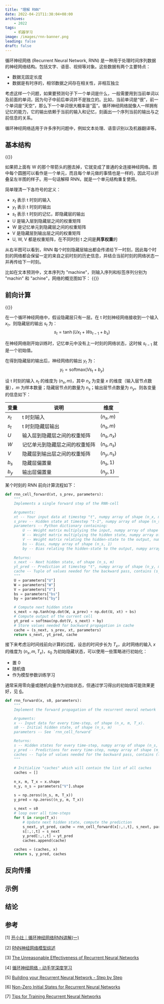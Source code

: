 ```yaml
---
title: "理解 RNN"
date: 2022-04-21T11:38:04+08:00
archives: 
    - 2022
tags:
    - 机器学习
image: /images/rnn-banner.png
leading: false
draft: false
---
```


循环神经网络 (Recurrent Neural Network, RNN) 是一种用于处理时间序列数据的神经网络结构。包括文字、语音、视频等对象。这些数据有两个主要特点：

- 数据无固定长度
- 数据是有时序的，相邻数据之间存在相关性，非相互独立

考虑这样一个问题，如果要预测句子下一个单词是什么，一般需要用到当前单词以及前面的单词，因为句子中前后单词并不是独立的。比如，当前单词是“很”，前一个单词是“天空”，那么下一个单词很大概率是“蓝”。循环神经网络就像人一样拥有记忆的能力，它的输出依赖于当前的输入和记忆，刻画出一个序列当前的输出与之前信息的关系。

循环神经网络适用于许多序列问题中，例如文本处理、语音识别以及机器翻译等。

## 基本结构
{{<cimg src="/images/rnn_scratch.jpg" >}}

如果把上面有 W 的那个带箭头的圈去掉，它就变成了普通的全连接神经网络。图中每个圆圈可以看作是一个单元，而且每个单元做的事情也是一样的，因此可以折叠呈左半图的样子。用一句话解释 RNN，就是一个单元结构重复使用。 

简单理清一下各符号的定义：
- $x_t$ 表示 t 时刻的输入
- $y_t$ 表示 t 时刻的输出
- $s_t$ 表示 t 时刻的记忆，即隐藏层的输出
- U 是输入层到隐藏层之间的权重矩阵
- W 是记忆单元到隐藏层之间的权重矩阵
- V 是隐藏层到输出层之间的权重矩阵
- U, W, V 都是权重矩阵，在不同时刻 t 之间是**共享权重**的

从右半图可以看到，RNN 每个时刻隐藏层输出都会传递给下一时刻，因此每个时刻的网络都会保留一定的来自之前时刻的历史信息，并结合当前时刻的网络状态一并再传给下一时刻。

比如在文本预测中，文本序列为 "machine"，则输入序列和标签序列分别为 "machin" 和 "achine"，网络的概览图如下：
{{<cimg src="/images/rnn-train.svg" >}}

## 前向计算
{{<cimg src="/images/rnn-step-forward.png" height=300 >}}

在一个循环神经网络中，假设隐藏层只有一层。在 t 时刻神经网络接收到一个输入 $x_t$，则隐藏层的输出 $s_t$ 为：
$$
s_t = \tanh(Ux_t + Ws_{t-1} + b_s)
$$

在神经网络刚开始训练时，记忆单元中没有上一时刻的网络状态，这时候 $s_{t-1}$ 就是一个初始值。

在得到隐藏层的输出后，神经网络的输出 $y_t$ 为：
$$
y_t = \mathrm{softmax}(Vs_t + b_y)
$$

设 t 时刻的输入 $x_t$ 的维度为 $(n_x, m)$，其中 $n_x$ 为变量 $x$ 的维度（输入层节点数量），$m$ 为样本数量；隐藏层节点的数量为 $n_s$；输出层节点数量为 $n_y$。则各变量的信息如下：

| 变量  | 说明                           | 维度         |
| ----- | ------------------------------ | ------------ |
| $x_t$ | t 时刻输入                   | $(n_x, m)$   |
| $s_t$ | t 时刻隐藏层输出             | $(n_s, m)$   |
| $U$   | 输入层到隐藏层之间的权重矩阵   | $(n_s, n_x)$ |
| $W$   | 记忆单元到隐藏层之间的权重矩阵 | $(n_s, n_s)$ |
| $V$   | 隐藏层到输出层之间的权重矩阵   | $(n_y, n_s)$ |
| $b_s$ | 隐藏层偏置量                   | $(n_s, 1)$   |
| $b_y$ | 输出层偏置量                   | $(n_y, 1)$   |

某个时刻的 RNN 前向计算流程如下：

```python
def rnn_cell_forward(xt, s_prev, parameters):
    """
    Implements a single forward step of the RNN-cell

    Arguments:
    xt -- Your input data at timestep "t", numpy array of shape (n_x, m).
    s_prev -- Hidden state at timestep "t-1", numpy array of shape (n_s, m)
    parameters -- Python dictionary containing:
        U -- Weight matrix multiplying the input, numpy array of shape (n_s, n_x)
        W -- Weight matrix multiplying the hidden state, numpy array of shape (n_s, n_s)
        V -- Weight matrix relating the hidden-state to the output, numpy array of shape (n_y, n_s)
        bs -- Bias, numpy array of shape (n_s, 1)
        by -- Bias relating the hidden-state to the output, numpy array of shape (n_y, 1)
    
    Returns:
    s_next -- Next hidden state, of shape (n_s, m)
    yt_pred -- Prediction at timestep "t", numpy array of shape (n_y, m)
    cache -- Tuple of values needed for the backward pass, contains (s_next, s_prev, xt, parameters)
    """
    U = parameters["U"]
    W = parameters["W"]
    V = parameters["V"]
    bs = parameters["bs"]
    by = parameters["by"]

    # Compute next hidden state
    s_next = np.tanh(np.dot(W, a_prev) + np.dot(U, xt) + bs)
    # Compute output of the current cell
    yt_pred = softmax(np.dot(V, s_next) + by)
    # Store values needed for backward propagation in cache
    cache = (s_next, s_prev, xt, parameters)
    return s_next, yt_pred, cache
```

接下来考虑沿时间线前向计算的过程，设总的时间步长为 $T_x$，此时网络的输入 $x$ 的维度为 $(n_x, m, T_x)$，$s_0$ 为初始隐藏状态，可以使用一些策略进行初始化：
- 置 0
- 随机值
- 作为模型参数训练学习

通常采用零向量或随机向量作为初始状态，但通过学习得出的初始值可能效果更好，见 [6]。

```python
def rnn_forward(x, s0, parameters):
    """
    Implement the forward propagation of the recurrent neural network

    Arguments:
    x -- Input data for every time-step, of shape (n_x, m, T_x).
    s0 -- Initial hidden state, of shape (n_s, m)
    parameters -- See `rnn_cell_forward`

    Returns:
    s -- Hidden states for every time-step, numpy array of shape (n_s, m, T_x)
    y_pred -- Predictions for every time-step, numpy array of shape (n_y, m, T_x)
    caches -- Tuple of values needed for the backward pass, contains (list of caches, x)
    """
    
    # Initialize "caches" which will contain the list of all caches
    caches = []
    
    n_x, m, T_x = x.shape
    n_y, n_s = parameters["V"].shape

    s = np.zeros((n_s, m, T_x))
    y_pred = np.zeros((n_y, m, T_x))
    
    s_next = s0
    # loop over all time-steps
    for t in range(T_x):
        # Update next hidden state, compute the prediction
        s_next, yt_pred, cache = rnn_cell_forward(x[:,:,t], s_next, parameters)
        s[:,:,t] = s_next
        y_pred[:,:,t] = yt_pred
        caches.append(cache)
            
    caches = (caches, x)
    return s, y_pred, caches
```

## 反向传播


## 示例

## 结论

## 参考

[1] [开小灶｜循环神经网络RNN讲解(一)](https://www.bilibili.com/read/cv15812073)

[2] [RNN神经网络模型综述](https://mp.weixin.qq.com/s?__biz=MzAxMjMwODMyMQ==&mid=2456338385&idx=1&sn=8e9194c87d3ac6f9134c112b28724e0c&chksm=8c2fc5dfbb584cc9dddbcaea7da777157437f59637f189f2d40f76606c4f52be4b886973bf91&scene=21#wechat_redirect)

[3] [The Unreasonable Effectiveness of Recurrent Neural Networks](http://karpathy.github.io/2015/05/21/rnn-effectiveness/)

[4] [循环神经网络 - 动手学深度学习](https://zh.d2l.ai/chapter_recurrent-neural-networks/rnn.html)

[5] [Building your Recurrent Neural Network - Step by Step](https://datascience-enthusiast.com/DL/Building_a_Recurrent_Neural_Network-Step_by_Step_v1.html)

[6]: https://r2rt.com/non-zero-initial-states-for-recurrent-neural-networks.html

\[6\] [Non-Zero Initial States for Recurrent Neural Networks][6]

[7] [Tips for Training Recurrent Neural Networks](https://danijar.com/tips-for-training-recurrent-neural-networks/)

